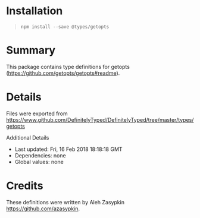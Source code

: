 # Installation
> `npm install --save @types/getopts`

# Summary
This package contains type definitions for getopts (https://github.com/getopts/getopts#readme).

# Details
Files were exported from https://www.github.com/DefinitelyTyped/DefinitelyTyped/tree/master/types/getopts

Additional Details
 * Last updated: Fri, 16 Feb 2018 18:18:18 GMT
 * Dependencies: none
 * Global values: none

# Credits
These definitions were written by Aleh Zasypkin <https://github.com/azasypkin>.
